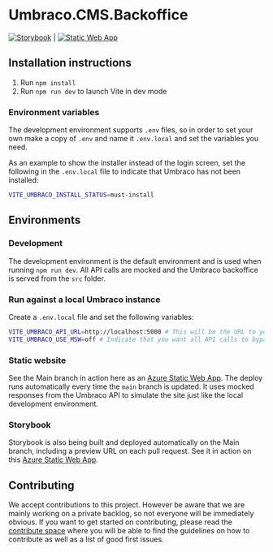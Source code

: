 # Umbraco.CMS.Backoffice

[![Storybook](https://github.com/umbraco/Umbraco.CMS.Backoffice/actions/workflows/azure-static-web-apps-ambitious-stone-0033b3603.yml/badge.svg)](https://github.com/umbraco/Umbraco.CMS.Backoffice/actions/workflows/azure-static-web-apps-ambitious-stone-0033b3603.yml)
|
[![Static Web App](https://github.com/umbraco/Umbraco.CMS.Backoffice/actions/workflows/azure-static-web-apps-ashy-bay-09f36a803.yml/badge.svg)](https://github.com/umbraco/Umbraco.CMS.Backoffice/actions/workflows/azure-static-web-apps-ashy-bay-09f36a803.yml)

## Installation instructions

1. Run `npm install`
2. Run `npm run dev` to launch Vite in dev mode

### Environment variables

The development environment supports `.env` files, so in order to set your own make a copy
of `.env` and name it `.env.local` and set the variables you need.

As an example to show the installer instead of the login screen, set the following
in the `.env.local` file to indicate that Umbraco has not been installed:

```bash
VITE_UMBRACO_INSTALL_STATUS=must-install
```

## Environments

### Development

The development environment is the default environment and is used when running `npm run dev`. All API calls are mocked and the Umbraco backoffice is served from the `src` folder.

### Run against a local Umbraco instance

Create a `.env.local` file and set the following variables:

```bash
VITE_UMBRACO_API_URL=http://localhost:5000 # This will be the URL to your Umbraco instance
VITE_UMBRACO_USE_MSW=off # Indicate that you want all API calls to bypass MSW (mock-service-worker)
```

### Static website

See the Main branch in action here as an [Azure Static Web App](https://ashy-bay-09f36a803.1.azurestaticapps.net/). The deploy runs automatically every time the `main` branch is updated. It uses mocked responses from the Umbraco API to simulate the site just like the local development environment.

### Storybook

Storybook is also being built and deployed automatically on the Main branch, including a preview URL on each pull request. See it in action on this [Azure Static Web App](https://ambitious-stone-0033b3603.1.azurestaticapps.net/).

## Contributing

We accept contributions to this project. However be aware that we are mainly working on a private backlog, so not everyone will be immediately obvious. If you want to get started on contributing, please read the [contribute space](https://github.com/umbraco/Umbraco.CMS.Backoffice/contribute) where you will be able to find the guidelines on how to contribute as well as a list of good first issues.
